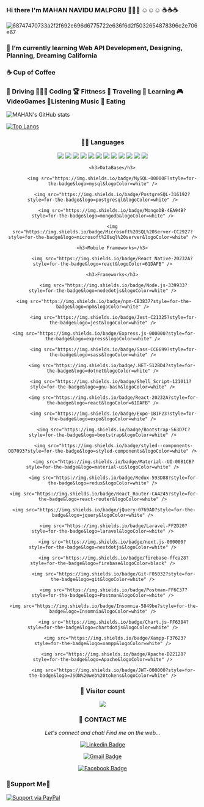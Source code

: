 ### Hi there I'm MAHAN NAVIDU MALPORU 💯💯💯 ☺️☺️☺️ ☕☕☕


![68747470733a2f2f692e696d6775722e636f6d2f5032654878396c2e706e67](https://user-images.githubusercontent.com/38897468/121206281-f6ba0300-c895-11eb-896f-0f6f29d74646.png)

### 🌱 I’m currently learning Web API Development,  Designing, Planning, Dreaming California
### ☕ Cup of Coffee
### 🚗 Driving  👨🏾‍💻 Coding  🏆 Fittness  🧳 Traveling  📖 Learning  🎮VideoGames  🎼Listening Music 🍕 Eating
         

<!--
**MAHANNAVIDU734/MAHANNAVIDU734** is a ✨ _special_ ✨ repository because its `README.md` (this file) appears on your GitHub profile.

Here are some ideas to get you started:

- 🔭 I’m currently working on ...
- 🌱 I’m currently learning ...
- 👯 I’m looking to collaborate on ...
- 🤔 I’m looking for help with ...
- 💬 Ask me about ...
- 📫 How to reach me: ...
- 😄 Pronouns: ...
- ⚡ Fun fact: ...
-->
![MAHAN's GitHub stats](https://github-readme-stats.vercel.app/api?username=MAHANNAVIDU734&show_icons=true&theme=dracula)


[![Top Langs](https://github-readme-stats.vercel.app/api/top-langs/?username=MAHANNAVIDU734&layout=dracula)](https://github.com/MAHANNAVIDU734&show_icons=true&theme=dracula)







<p align="center">
         

  <div align="center">
  <h3>🧑‍💻 Languages</h3>
	  
<img src="https://img.shields.io/badge/Python-FFD43B?style=for-the-badge&logo=python&logoColor=darkgreen" />
           
<img src="https://img.shields.io/badge/HTML5-E34F26?style=for-the-badge&logo=html5&logoColor=white" />
           
<img src="https://img.shields.io/badge/CSS3-1572B6?style=for-the-badge&logo=css3&logoColor=white" />
           
<img src="https://img.shields.io/badge/JavaScript-323330?style=for-the-badge&logo=javascript&logoColor=F7DF1E" />
           
<img src="https://img.shields.io/badge/TypeScript-007ACC?style=for-the-badge&logo=typescript&logoColor=white" />
           
<img src="https://img.shields.io/badge/C-00599C?style=for-the-badge&logo=c&logoColor=white" />
           
<img src="https://img.shields.io/badge/C%2B%2B-00599C?style=for-the-badge&logo=c%2B%2B&logoColor=white" />
           
<img src="https://img.shields.io/badge/C%23-239120?style=for-the-badge&logo=c-sharp&logoColor=white" />

<img src="https://img.shields.io/badge/Java-ED8B00?style=for-the-badge&logo=java&logoColor=white" />
           
<img src="https://img.shields.io/badge/PHP-777BB4?style=for-the-badge&logo=php&logoColor=white" />
           
<img src="https://img.shields.io/badge/Swift-FA7343?style=for-the-badge&logo=swift&logoColor=white" />
           
<img src="https://img.shields.io/badge/json-5E5C5C?style=for-the-badge&logo=json&logoColor=white" />
           
           <h3>DataBase</h3>
           
           <img src="https://img.shields.io/badge/MySQL-00000F?style=for-the-badge&logo=mysql&logoColor=white" />
           
           <img src="https://img.shields.io/badge/PostgreSQL-316192?style=for-the-badge&logo=postgresql&logoColor=white" />
           
           <img src="https://img.shields.io/badge/MongoDB-4EA94B?style=for-the-badge&logo=mongodb&logoColor=white" />
           
           <img src="https://img.shields.io/badge/Microsoft%20SQL%20Server-CC2927?style=for-the-badge&logo=microsoft%20sql%20server&logoColor=white" />
           
           <h3>Mobile Frameworks</h3>
           
           <img src="https://img.shields.io/badge/React_Native-20232A?style=for-the-badge&logo=react&logoColor=61DAFB" />
           
           <h3>Frameworks</h3>
           
            <img src="https://img.shields.io/badge/Node.js-339933?style=for-the-badge&logo=nodedotjs&logoColor=white" />
           
	 <img src="https://img.shields.io/badge/npm-CB3837?style=for-the-badge&logo=npm&logoColor=white" />
           
            <img src="https://img.shields.io/badge/Jest-C21325?style=for-the-badge&logo=jest&logoColor=white" />
           
	 <img src="https://img.shields.io/badge/Express.js-000000?style=for-the-badge&logo=express&logoColor=white" />
           
            <img src="https://img.shields.io/badge/Sass-CC6699?style=for-the-badge&logo=sass&logoColor=white" />
           
           <img src="https://img.shields.io/badge/.NET-512BD4?style=for-the-badge&logo=dotnet&logoColor=white" />
           
          <img src="https://img.shields.io/badge/Shell_Script-121011?style=for-the-badge&logo=gnu-bash&logoColor=white" />
           
            <img src="https://img.shields.io/badge/React-20232A?style=for-the-badge&logo=react&logoColor=61DAFB" />
           
            <img src="https://img.shields.io/badge/Expo-1B1F23?style=for-the-badge&logo=expo&logoColor=white" />
           
            <img src="https://img.shields.io/badge/Bootstrap-563D7C?style=for-the-badge&logo=bootstrap&logoColor=white" />
           
            <img src="https://img.shields.io/badge/styled--components-DB7093?style=for-the-badge&logo=styled-components&logoColor=white" />
           
            <img src="https://img.shields.io/badge/Material--UI-0081CB?style=for-the-badge&logo=material-ui&logoColor=white" />
           
            <img src="https://img.shields.io/badge/Redux-593D88?style=for-the-badge&logo=redux&logoColor=white" />
           
	 <img src="https://img.shields.io/badge/React_Router-CA4245?style=for-the-badge&logo=react-router&logoColor=white" />
           
	 <img src="https://img.shields.io/badge/jQuery-0769AD?style=for-the-badge&logo=jquery&logoColor=white" />
           
            <img src="https://img.shields.io/badge/Laravel-FF2D20?style=for-the-badge&logo=laravel&logoColor=white" />
           
           <img src="https://img.shields.io/badge/next.js-000000?style=for-the-badge&logo=nextdotjs&logoColor=white" />
           
            <img src="https://img.shields.io/badge/firebase-ffca28?style=for-the-badge&logo=firebase&logoColor=black" />
           
            <img src="https://img.shields.io/badge/Git-F05032?style=for-the-badge&logo=git&logoColor=white" />
           
            <img src="https://img.shields.io/badge/Postman-FF6C37?style=for-the-badge&logo=Postman&logoColor=white" />
           
	 <img src="https://img.shields.io/badge/Insomnia-5849be?style=for-the-badge&logo=Insomnia&logoColor=white" />
           
            <img src="https://img.shields.io/badge/Chart.js-FF6384?style=for-the-badge&logo=chartdotjs&logoColor=white" />
           
           	 <img src="https://img.shields.io/badge/Xampp-F37623?style=for-the-badge&logo=xampp&logoColor=white" />
           
            <img src="https://img.shields.io/badge/Apache-D22128?style=for-the-badge&logo=Apache&logoColor=white" />
           
            <img src="https://img.shields.io/badge/JWT-000000?style=for-the-badge&logo=JSON%20web%20tokens&logoColor=white" />
	  
  </div>
  </p>
  <div align="center">
  <h3>💁 Visitor count</h3>
         
  <img src="https://profile-counter.glitch.me/MAHANNAVIDU734/count.svg" />
  </div>

<p align="center">
 
</p>

<div align="center">  
         <h3>🤙 CONTACT ME</h3>
  <i>Let's connect and chat! Find me on the web...</i>
           
[![Linkedin Badge](https://img.shields.io/badge/-Mahan_Navidu-blue?style=flat-square&logo=Linkedin&logoColor=white&link=https://www.linkedin.com/in/mahan-malporu-55538a1b5/)](https://www.linkedin.com/in/mahan-malporu-55538a1b5/)
           
[![Gmail Badge](https://img.shields.io/badge/mahan.navidu-c14438?style=flat-square&logo=Gmail&logoColor=white&link=mailto:mahan.navidu@gmail.com)](mailto:mahan.navidu@gmail.com/)

[![Facebook Badge](https://img.shields.io/badge/Mahan_Navidu-blue?style=flat-square&logo=Facebook&logoColor=white&link=https://www.facebook.com/mahan.navidu/)](https://www.facebook.com/mahan.navidu/)
         


 </div>  
 <div align="left">
         <h3>🤝Support Me🤝</h3>
         
[![Support via PayPal](https://cdn.rawgit.com/twolfson/paypal-github-button/1.0.0/dist/button.svg)](https://www.paypal.me/Mahanjet/)
         
 </div>

         
</p>


